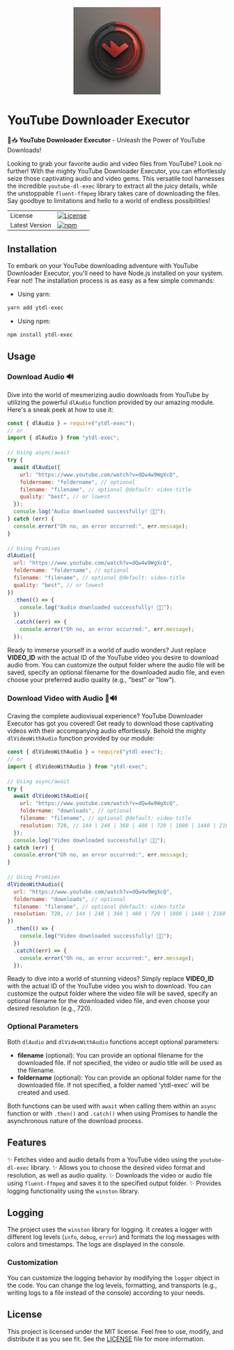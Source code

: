   <div align="center">
      <img src="/images/logo.png" width="200" height="200">
  </div>

  # YouTube Downloader Executor

  🎥📥 **YouTube Downloader Executor** - Unleash the Power of YouTube Downloads!

  Looking to grab your favorite audio and video files from YouTube? Look no further! With the mighty YouTube Downloader Executor, you can effortlessly seize those captivating audio and video gems. This versatile tool harnesses the incredible `youtube-dl-exec` library to extract all the juicy details, while the unstoppable `fluent-ffmpeg` library takes care of downloading the files. Say goodbye to limitations and hello to a world of endless possibilities!

  |                |                                                                                               |
  | -------------- | --------------------------------------------------------------------------------------------- |
  | License        | [![License](https://img.shields.io/badge/license-MIT-blue.svg)](LICENSE)                      |
  | Latest Version | [![npm](https://img.shields.io/npm/v/ytdl-exec.svg)](https://www.npmjs.com/package/ytdl-exec) |

  ## Installation

  To embark on your YouTube downloading adventure with YouTube Downloader Executor, you'll need to have Node.js installed on your system. Fear not! The installation process is as easy as a few simple commands:

  - Using yarn:

  ```bash
  yarn add ytdl-exec
  ```

  - Using npm:

  ```bash
  npm install ytdl-exec
  ```

  ## Usage

  ### Download Audio 🔊

  Dive into the world of mesmerizing audio downloads from YouTube by utilizing the powerful `dlAudio` function provided by our amazing module. Here's a sneak peek at how to use it:

  ```javascript
  const { dlAudio } = require("ytdl-exec");
  // or
  import { dlAudio } from "ytdl-exec";

  // Using async/await
  try {
    await dlAudio({
      url: "https://www.youtube.com/watch?v=dQw4w9WgXcQ",
      foldername: "foldername", // optional
      filename: "filename", // optional @default: video-title
      quality: "best", // or lowest
    });
    console.log("Audio downloaded successfully! 🎵🎉");
  } catch (err) {
    console.error("Oh no, an error occurred:", err.message);
  }

  // Using Promises
  dlAudio({
    url: "https://www.youtube.com/watch?v=dQw4w9WgXcQ",
    foldername: "foldername", // optional
    filename: "filename", // optional @default: video-title
    quality: "best", // or lowest
  })
    .then(() => {
      console.log("Audio downloaded successfully! 🎵🎉");
    })
    .catch((err) => {
      console.error("Oh no, an error occurred:", err.message);
    });
  ```

  Ready to immerse yourself in a world of audio wonders? Just replace **VIDEO_ID** with the actual ID of the YouTube video you desire to download audio from. You can customize the output folder where the audio file will be saved, specify an optional filename for the downloaded audio file, and even choose your preferred audio quality (e.g., "best" or "low").

  ### Download Video with Audio 🎥🔊

  Craving the complete audiovisual experience? YouTube Downloader Executor has got you covered! Get ready to download those captivating videos with their accompanying audio effortlessly. Behold the mighty `dlVideoWithAudio` function provided by our module:

  ```javascript
  const { dlVideoWithAudio } = require("ytdl-exec");
  // or
  import { dlVideoWithAudio } from "ytdl-exec";

  // Using async/await
  try {
    await dlVideoWithAudio({
      url: "https://www.youtube.com/watch?v=dQw4w9WgXcQ",
      foldername: "downloads", // optional
      filename: "filename", // optional @default: video-title
      resolution: 720, // 144 | 240 | 360 | 480 | 720 | 1080 | 1440 | 2160 | 4320;
    });
    console.log("Video downloaded successfully! 🎥🎉");
  } catch (err) {
    console.error("Oh no, an error occurred:", err.message);
  }

  // Using Promises
  dlVideoWithAudio({
    url: "https://www.youtube.com/watch?v=dQw4w9WgXcQ",
    foldername: "downloads", // optional
    filename: "filename", // optional @default: video-title
    resolution: 720, // 144 | 240 | 360 | 480 | 720 | 1080 | 1440 | 2160 | 4320;
  })
    .then(() => {
      console.log("Video downloaded successfully! 🎥🎉");
    })
    .catch((err) => {
      console.error("Oh no, an error occurred:", err.message);
    });
  ```

  Ready to dive into a world of stunning videos? Simply replace **VIDEO_ID** with the actual ID of the YouTube video you wish to download. You can customize the output folder where the video file will be saved, specify an optional filename for the downloaded video file, and even choose your desired resolution (e.g., 720).

  ### Optional Parameters

  Both `dlAudio` and `dlVideoWithAudio` functions accept optional parameters:

  - **filename** (optional): You can provide an optional filename for the downloaded file. If not specified, the video or audio title will be used as the filename.
  - **foldername** (optional): You can provide an optional folder name for the downloaded file. If not specified, a folder named 'ytdl-exec' will be created and used.

  Both functions can be used with `await` when calling them within an `async` function or with `.then()` and `.catch()` when using Promises to handle the asynchronous nature of the download process.

  ## Features

  ✨ Fetches video and audio details from a YouTube video using the `youtube-dl-exec` library.
  ✨ Allows you to choose the desired video format and resolution, as well as audio quality.
  ✨ Downloads the video or audio file using `fluent-ffmpeg` and saves it to the specified output folder.
  ✨ Provides logging functionality using the `winston` library.

  ## Logging

  The project uses the `winston` library for logging. It creates a logger with different log levels (`info`, `debug`, `error`) and formats the log messages with colors and timestamps. The logs are displayed in the console.

  ### Customization

  You can customize the logging behavior by modifying the `logger` object in the code. You can change the log levels, formatting, and transports (e.g., writing logs to a file instead of the console) according to your needs.

  ## License

  This project is licensed under the MIT license. Feel free to use, modify, and distribute it as you see fit. See the [LICENSE](LICENSE) file for more information.
